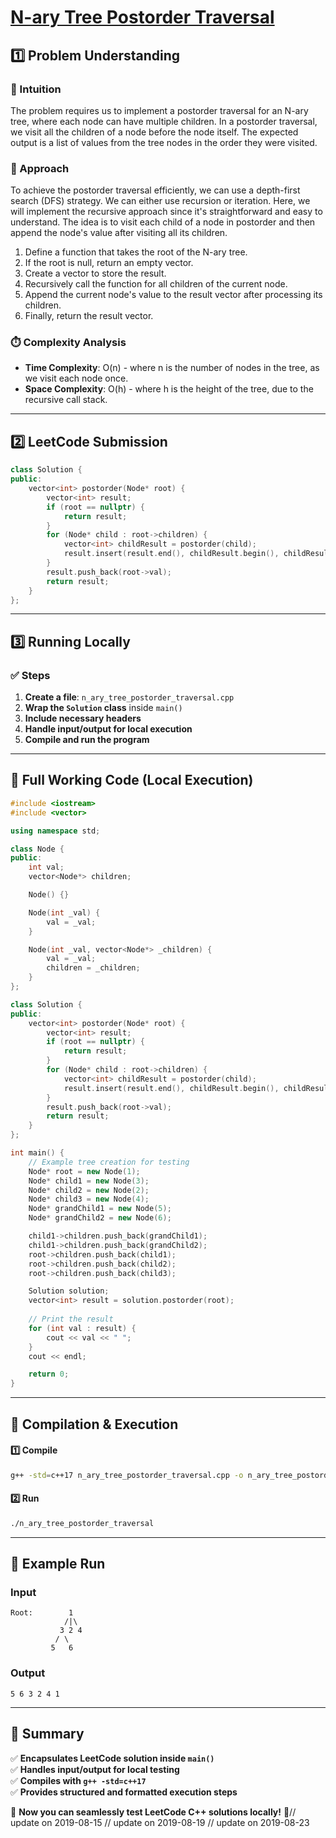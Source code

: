 # **[N-ary Tree Postorder Traversal](https://leetcode.com/problems/n-ary-tree-postorder-traversal/description/)**  

## **1️⃣ Problem Understanding**  
### **📌 Intuition**  
The problem requires us to implement a postorder traversal for an N-ary tree, where each node can have multiple children. In a postorder traversal, we visit all the children of a node before the node itself. The expected output is a list of values from the tree nodes in the order they were visited.  

### **🚀 Approach**  
To achieve the postorder traversal efficiently, we can use a depth-first search (DFS) strategy. We can either use recursion or iteration. Here, we will implement the recursive approach since it's straightforward and easy to understand. The idea is to visit each child of a node in postorder and then append the node's value after visiting all its children.

1. Define a function that takes the root of the N-ary tree.
2. If the root is null, return an empty vector.
3. Create a vector to store the result.
4. Recursively call the function for all children of the current node.
5. Append the current node's value to the result vector after processing its children.
6. Finally, return the result vector.

### **⏱️ Complexity Analysis**  
- **Time Complexity**: O(n) - where n is the number of nodes in the tree, as we visit each node once.
- **Space Complexity**: O(h) - where h is the height of the tree, due to the recursive call stack.

---  

## **2️⃣ LeetCode Submission**  
```cpp
class Solution {
public:
    vector<int> postorder(Node* root) {
        vector<int> result;
        if (root == nullptr) {
            return result;
        }
        for (Node* child : root->children) {
            vector<int> childResult = postorder(child);
            result.insert(result.end(), childResult.begin(), childResult.end());
        }
        result.push_back(root->val);
        return result;
    }
};
```  

---  

## **3️⃣ Running Locally**  
### **✅ Steps**  
1. **Create a file**: `n_ary_tree_postorder_traversal.cpp`  
2. **Wrap the `Solution` class** inside `main()`  
3. **Include necessary headers**  
4. **Handle input/output for local execution**  
5. **Compile and run the program**  

---  

## **📝 Full Working Code (Local Execution)**  
```cpp
#include <iostream>
#include <vector>

using namespace std;

class Node {
public:
    int val;
    vector<Node*> children;

    Node() {}

    Node(int _val) {
        val = _val;
    }

    Node(int _val, vector<Node*> _children) {
        val = _val;
        children = _children;
    }
};

class Solution {
public:
    vector<int> postorder(Node* root) {
        vector<int> result;
        if (root == nullptr) {
            return result;
        }
        for (Node* child : root->children) {
            vector<int> childResult = postorder(child);
            result.insert(result.end(), childResult.begin(), childResult.end());
        }
        result.push_back(root->val);
        return result;
    }
};

int main() {
    // Example tree creation for testing
    Node* root = new Node(1);
    Node* child1 = new Node(3);
    Node* child2 = new Node(2);
    Node* child3 = new Node(4);
    Node* grandChild1 = new Node(5);
    Node* grandChild2 = new Node(6);

    child1->children.push_back(grandChild1);
    child1->children.push_back(grandChild2);
    root->children.push_back(child1);
    root->children.push_back(child2);
    root->children.push_back(child3);

    Solution solution;
    vector<int> result = solution.postorder(root);
    
    // Print the result
    for (int val : result) {
        cout << val << " ";
    }
    cout << endl;

    return 0;
}
```  

---  

## **🔧 Compilation & Execution**  
#### **1️⃣ Compile**  
```bash
g++ -std=c++17 n_ary_tree_postorder_traversal.cpp -o n_ary_tree_postorder_traversal
```  

#### **2️⃣ Run**  
```bash
./n_ary_tree_postorder_traversal
```  

---  

## **🎯 Example Run**  
### **Input**  
```
Root:        1
            /|\
           3 2 4
          / \
         5   6
```  
### **Output**  
```
5 6 3 2 4 1 
```  

---  

## **📌 Summary**  
✅ **Encapsulates LeetCode solution inside `main()`**  
✅ **Handles input/output for local testing**  
✅ **Compiles with `g++ -std=c++17`**  
✅ **Provides structured and formatted execution steps**  

🚀 **Now you can seamlessly test LeetCode C++ solutions locally!** 🚀// update on 2019-08-15
// update on 2019-08-19
// update on 2019-08-23
